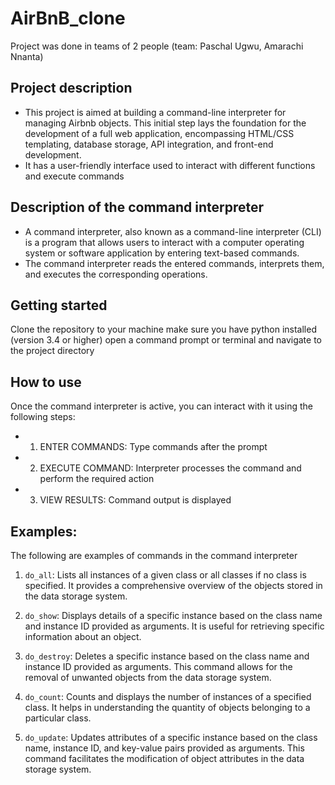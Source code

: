 # AirBnB_clone

Project was done in teams of 2 people (team: Paschal Ugwu, Amarachi Nnanta)


## Project description

- This project is aimed at building a command-line interpreter for managing Airbnb objects. This initial step lays the foundation for the development of a full web application, encompassing HTML/CSS templating, database storage, API integration, and front-end development.
- It has a user-friendly interface used to interact with different functions and execute commands

## Description of the command interpreter

- A command interpreter, also known as a command-line interpreter (CLI) is a program that allows users to interact with a computer operating system or software application by entering text-based commands. 
- The command interpreter reads the entered commands, interprets them, and executes the corresponding operations.

## Getting started

Clone the repository to your machine make sure you have python installed (version 3.4 or higher) open a command prompt or terminal and navigate to the project directory

## How to use 

Once the command interpreter is active, you can interact with it using the following steps:

- 1) ENTER COMMANDS: Type commands after the prompt
- 2) EXECUTE COMMAND: Interpreter processes the command and perform the required action
- 3) VIEW RESULTS: Command output is displayed

## Examples:

The following are examples of commands in the command interpreter

1. `do_all`: Lists all instances of a given class or all classes if no class is specified. It provides a comprehensive overview of the objects stored in the data storage system.

2. `do_show`: Displays details of a specific instance based on the class name and instance ID provided as arguments. It is useful for retrieving specific information about an object.

3. `do_destroy`: Deletes a specific instance based on the class name and instance ID provided as arguments. This command allows for the removal of unwanted objects from the data storage system.

4. `do_count`: Counts and displays the number of instances of a specified class. It helps in understanding the quantity of objects belonging to a particular class.

5. `do_update`: Updates attributes of a specific instance based on the class name, instance ID, and key-value pairs provided as arguments. This command facilitates the modification of object attributes in the data storage system.
